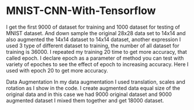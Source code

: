 # MNIST-CNN-With-Tensorflow

I get the first 9000 of dataset for training and 1000 dataset for testing of MNIST dataset. And down sample the original 28x28 data set to 14x14 and also augmented the 14x14 dataset to 14x14 dataset, another expression I used 3 type of different dataset to training, the number of all dataset for training is 36000. 
I repeated my training 20 time to get more accuracy, that called epoch. I declare epoch as a parameter of method you can test with variety of epoches to see the effect of epoch to increasing accuracy.
Here I used with epoch 20 to get more accuracy.

Data Augmentation
In my data augmentation I used translation, scales and rotation as I show in the code. I create augmented data equal size of the original data and in this case we had 9000 original dataset and 9000 augmented dataset I mixed them together and get 18000 dataset.
